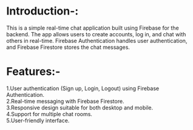 # **Introduction-:**<br/>

This is a simple real-time chat application built using Firebase for the backend. The app allows users to create accounts, log in, and chat with others in real-time. Firebase Authentication handles user authentication, and Firebase Firestore stores the chat messages.

# **Features:-**<br/>
1.User authentication (Sign up, Login, Logout) using Firebase Authentication.<br/>
2.Real-time messaging with Firebase Firestore.<br/>
3.Responsive design suitable for both desktop and mobile.<br/>
4.Support for multiple chat rooms.<br/>
5.User-friendly interface.<br/>